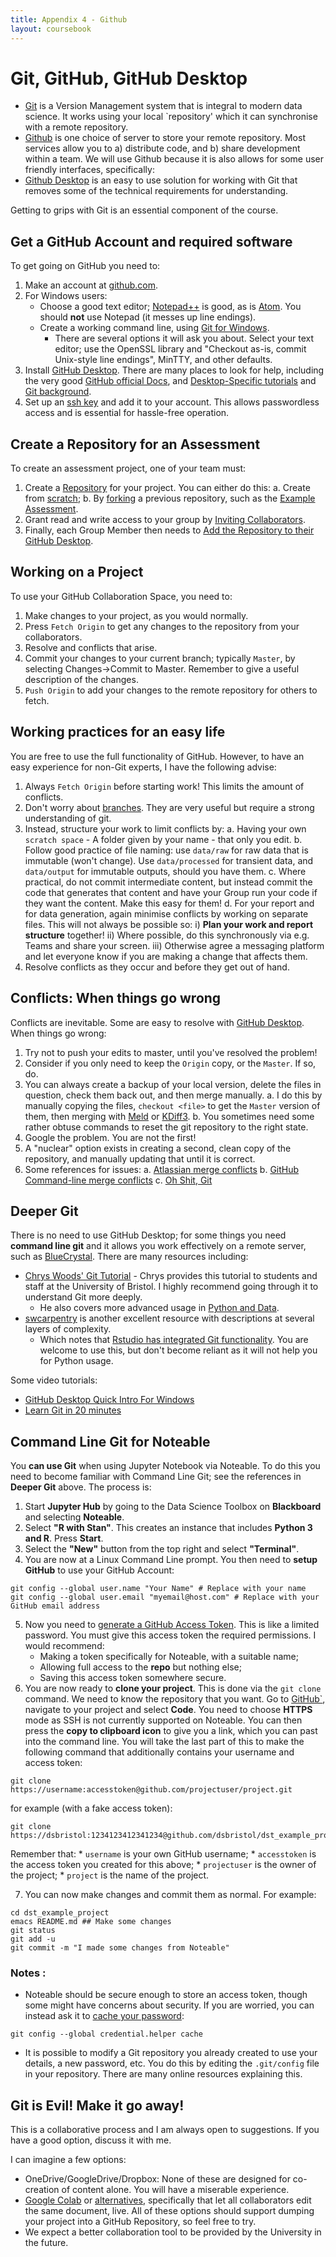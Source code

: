 ```yaml
---
title: Appendix 4 - Github
layout: coursebook
---
```


# Git, GitHub, GitHub Desktop

* [Git](https://git-scm.com/book/en/v2/Getting-Started-What-is-Git%3F) is a Version Management system that is integral to modern data science. It works using your local `repository' which it can synchronise with a remote repository.
* [Github](https://github.com/) is one choice of server to store your remote repository. Most services allow you to a) distribute code, and b) share development within a team. We will use Github because it is also allows for some user friendly interfaces, specifically:
* [Github Desktop](https://desktop.github.com/) is an easy to use solution for working with Git that removes some of the technical requirements for understanding.

Getting to grips with Git is an essential component of the course.

## Get a GitHub Account and required software

To get going on GitHub you need to:

1. Make an account at [github.com](https://github.com/).
2. For Windows users:
   - Choose a good text editor; [Notepad++](https://notepad-plus-plus.org/downloads/) is good, as is [Atom](https://atom.io/). You should **not** use Notepad (it messes up line endings).
   - Create a working command line, using [Git for Windows](https://gitforwindows.org/).
	 - There are several options it will ask you about. Select your text editor; use the OpenSSL library and "Checkout as-is, commit Unix-style line endings", MinTTY, and other defaults.
3. Install [GitHub Desktop](https://desktop.github.com/). There are many places to look for help, including the very good [GitHub official Docs](https://docs.github.com/en/desktop), and [Desktop-Specific tutorials](https://www.softwaretestinghelp.com/github-desktop-tutorial/) and [Git background](https://swcarpentry.github.io/git-novice/).
4. Set up an [ssh key](https://docs.github.com/en/github/authenticating-to-github/connecting-to-github-with-ssh) and add it to your account. This allows passwordless access and is essential for hassle-free operation.


## Create a Repository for an Assessment

To create an assessment project, one of your team must:

1. Create a [Repository](https://docs.github.com/en/enterprise/2.15/user/articles/create-a-repo) for your project. You can either do this:
   a. Create from [scratch](https://docs.github.com/en/enterprise/2.15/user/articles/create-a-repo);
   b. By [forking](https://docs.github.com/en/github/getting-started-with-github/fork-a-repo) a previous repository, such as the [Example Assessment](https://github.com/dsbristol/dst_example_project).
2. Grant read and write access to your group by [Inviting Collaborators](https://docs.github.com/en/github/setting-up-and-managing-your-github-user-account/inviting-collaborators-to-a-personal-repository).
3. Finally, each Group Member then needs to [Add the Repository to their GitHub Desktop](https://docs.github.com/en/desktop/contributing-and-collaborating-using-github-desktop/cloning-a-repository-from-github-to-github-desktop).

## Working on a Project

To use your GitHub Collaboration Space, you need to:

1. Make changes to your project, as you would normally.
2. Press `Fetch Origin` to get any changes to the repository from your collaborators.
3. Resolve and conflicts that arise.
4. Commit your changes to your current branch; typically `Master`, by selecting Changes->Commit to Master. Remember to give a useful description of the changes.
5. `Push Origin` to add your changes to the remote repository for others to fetch.

## Working practices for an easy life

You are free to use the full functionality of GitHub. However, to have an easy experience for non-Git experts, I have the following advise:

1. Always `Fetch Origin` before starting work! This limits the amount of conflicts.
2. Don't worry about [branches](https://git-scm.com/book/en/v2/Git-Branching-Branches-in-a-Nutshell). They are very useful but require a strong understanding of git.
3. Instead, structure your work to limit conflicts by:
   a. Having your own `scratch space` - A folder given by your name - that only you edit.
   b. Follow good practice of file naming: use `data/raw` for raw data that is immutable (won't change). Use `data/processed` for transient data, and `data/output` for immutable outputs, should you have them.
   c. Where practical, do not commit intermediate content, but instead commit the code that generates that content and have your Group run your code if they want the content. Make this easy for them!
   d. For your report and for data generation, again minimise conflicts by working on separate files. This will not always be possible so:
	   i) **Plan your work and report structure** together!
	   ii) Where possible, do this synchronously via e.g. Teams and share your screen.
	   iii) Otherwise agree a messaging platform and let everyone know if you are making a change that affects them.
4. Resolve conflicts as they occur and before they get out of hand.

## Conflicts: When things go wrong

Conflicts are inevitable. Some are easy to resolve with [GitHub Desktop](https://docs.github.com/en/github/collaborating-with-issues-and-pull-requests/resolving-a-merge-conflict-on-github). When things go wrong:

1. Try not to push your edits to master, until you've resolved the problem!
2. Consider if you only need to keep the `Origin` copy, or the `Master`. If so, do.
3. You can always create a backup of your local version, delete the files in question, check them back out, and then merge manually.
   a. I do this by manually copying the files, `checkout <file>` to get the `Master` version of them, then merging with [Meld](https://meldmerge.org/) or [KDiff3](https://invent.kde.org/sdk/kdiff3).
   b. You sometimes need some rather obtuse commands to reset the git repository to the right state.
3. Google the problem. You are not the first!
4. A "nuclear" option exists in creating a second, clean copy of the repository, and manually updating that until it is correct.
5. Some references for issues:
   a. [Atlassian merge conflicts](https://www.atlassian.com/git/tutorials/using-branches/merge-conflicts)
   b. [GitHub Command-line merge conflicts](https://docs.github.com/en/github/collaborating-with-issues-and-pull-requests/resolving-a-merge-conflict-using-the-command-line)
   c. [Oh Shit, Git](https://ohshitgit.com/)

## Deeper Git

There is no need to use GitHub Desktop; for some things you need **command line git** and it allows you work effectively on a remote server, such as [BlueCrystal](appendix5-bluecrystal.md). There are many resources including:

* [Chrys Woods' Git Tutorial](https://chryswoods.com/beginning_git/index.html) - Chrys provides this tutorial to students and staff at the University of Bristol. I highly recommend going through it to understand Git more deeply.
  * He also covers more advanced usage in [Python and Data](http://chryswoods.com/python_and_data/index.html).
* [swcarpentry](http://swcarpentry.github.io/git-novice/) is another excellent resource with descriptions at several layers of complexity.
  * Which notes that [Rstudio has integrated Git functionality](https://swcarpentry.github.io/git-novice/14-supplemental-rstudio/index.html). You are welcome to use this, but don't become reliant as it will not help you for Python usage.

Some video tutorials:

* [GitHub Desktop Quick Intro For Windows](https://www.youtube.com/watch?v=77W2JSL7-r8)
* [Learn Git in 20 minutes](https://www.youtube.com/watch?v=Y9XZQO1n_7c)

## Command Line Git for Noteable

You **can use Git** when using Jupyter Notebook via Noteable. To do this you need to become familiar with Command Line Git; see the references in **Deeper Git** above. The process is:

[](https://docs.github.com/en/free-pro-team@latest/github/authenticating-to-github/creating-a-personal-access-token)

1. Start **Jupyter Hub** by going to the Data Science Toolbox on **Blackboard** and selecting **Noteable**.
2. Select **"R with Stan"**. This creates an instance that includes **Python 3 and R**. Press **Start**.
3. Select the **"New"** button from the top right and select **"Terminal"**.
4. You are now at a Linux Command Line prompt. You then need to **setup GitHub** to use your GitHub Account:
```{sh}
git config --global user.name "Your Name" # Replace with your name
git config --global user.email "myemail@host.com" # Replace with your GitHub email address
```
5. Now you need to [generate a GitHub Access Token](https://docs.github.com/en/free-pro-team@latest/github/authenticating-to-github/creating-a-personal-access-token). This is like a limited password. You must give this access token the required permissions. I would recommend:
   * Making a token specifically for Noteable, with a suitable name;
   * Allowing full access to the **repo** but nothing else;
   * Saving this access token somewhere secure.
5. You are now ready to **clone your project**. This is done via the `git clone` command. We need to know the repository that you want. Go to [GitHub`](www.github.com), navigate to your project and select **Code**. You need to choose **HTTPS** mode as SSH is not currently supported on Noteable. You can then press the **copy to clipboard icon** to give you a link, which you can past into the command line. You will take the last part of this to make the following command that additionally contains your username and access token:
```{sh}
git clone https://username:accesstoken@github.com/projectuser/project.git
```
for example (with a fake access token):
```{sh}
git clone https://dsbristol:1234123412341234@github.com/dsbristol/dst_example_project.git
```
Remember that:
	* `username` is your own GitHub username;
	* `accesstoken` is the access token you created for this above;
	* `projectuser` is the owner of the project;
	* `project` is the name of the project.

7. You can now make changes and commit them as normal. For example:
```{sh}
cd dst_example_project
emacs README.md ## Make some changes
git status
git add -u
git commit -m "I made some changes from Noteable"
```

### Notes :

* Noteable should be secure enough to store an access token, though some might have concerns about security. If you are worried, you can instead ask it to [cache your password](https://www.phys.uconn.edu/~rozman/Courses/P2200_15F/downloads/github-caching_password_in_git.pdf):
```{sh}
git config --global credential.helper cache
```
* It is possible to modify a Git repository you already created to use your details, a new password, etc. You do this by editing the `.git/config` file in your repository. There are many online resources explaining this.

## Git is Evil! Make it go away!

This is a collaborative process and I am always open to suggestions. If you have a good option, discuss it with me.

I can imagine a few options:

* OneDrive/GoogleDrive/Dropbox: None of these are designed for co-creation of content alone. You will have a miserable experience.
* [Google Colab](colab.research.google.com/) or [alternatives](https://www.kaggle.com/getting-started/99185), specifically that let all collaborators edit the same document, live. All of these options should support dumping your project into a GitHub Repository, so feel free to try.
* We expect a better collaboration tool to be provided by the University in the future. 
